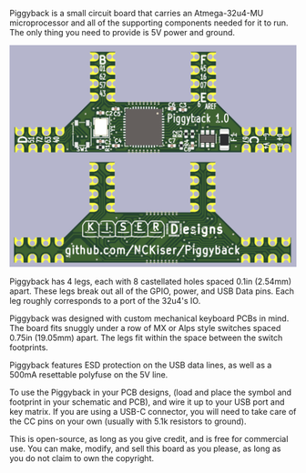 Piggyback is a small circuit board that carries an Atmega-32u4-MU microprocessor and all of the supporting components needed for it to run. The only thing you need to provide is 5V power and ground.

![Piggyback 1.0 Image](https://github.com/NCKiser/Piggyback/blob/1c746d0e03b7dc0ca6e609dd61bb62d86d96331c/Piggyback_1.0.png)

Piggyback has 4 legs, each with 8 castellated holes spaced 0.1in (2.54mm) apart. These legs break out all of the GPIO, power, and USB Data pins. Each leg roughly corresponds to a port of the 32u4's IO.

Piggyback was designed with custom mechanical keyboard PCBs in mind. The board fits snuggly under a row of MX or Alps style switches spaced 0.75in (19.05mm) apart. The legs fit within the space between the switch footprints.

Piggyback features ESD protection on the USB data lines, as well as a 500mA resettable polyfuse on the 5V line.

To use the Piggyback in your PCB designs, (load and place the symbol and footprint in your schematic and PCB), and wire it up to your USB port and key matrix. If you are using a USB-C connector, you will need to take care of the CC pins on your own (usually with 5.1k resistors to ground).

This is open-source, as long as you give credit, and is free for commercial use. You can make, modify, and sell this board as you please, as long as you do not claim to own the copyright.

